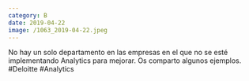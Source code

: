 ```yaml
--- 
category: B 
date: 2019-04-22 
image: /1063_2019-04-22.jpeg 
--- 
```


No hay un solo departamento en las empresas en el que no se esté implementando Analytics para mejorar. Os comparto algunos ejemplos. #Deloitte #Analytics